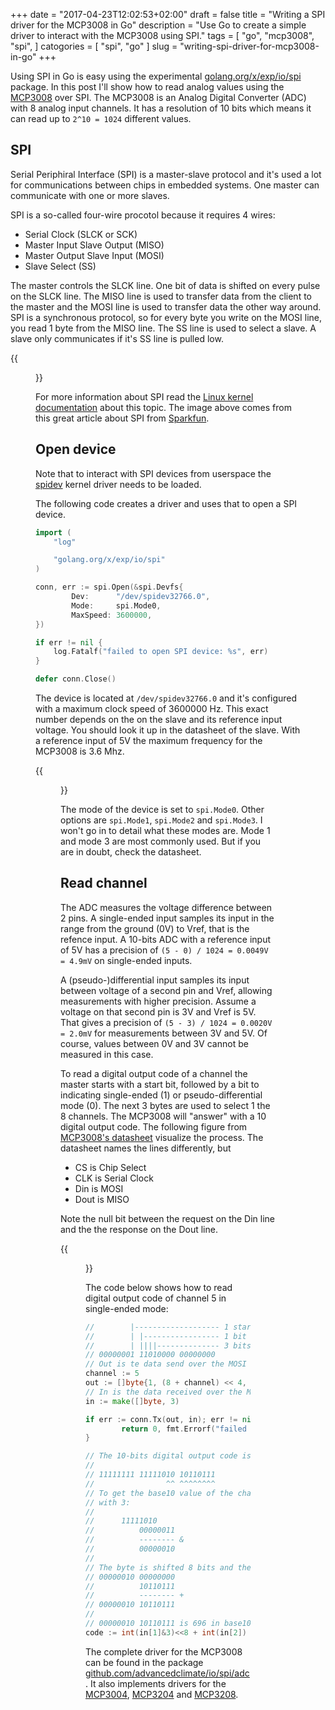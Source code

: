 +++
date = "2017-04-23T12:02:53+02:00"
draft = false
title = "Writing a SPI driver for the MCP3008 in Go"
description = "Use Go to create a simple driver to interact with the MCP3008 using SPI."
tags = [
    "go",
    "mcp3008",
    "spi",
]
catogories = [
    "spi",
    "go"
]
slug = "writing-spi-driver-for-mcp3008-in-go"
+++

Using SPI in Go is easy using the experimental
[golang.org/x/exp/io/spi][go_spi] package. In this post I'll show how to read
analog values using the [MCP3008][mcp3008] over SPI. The MCP3008 is an Analog
Digital Converter (ADC) with 8 analog input channels. It has a resolution of 10
bits which means it can read up to `2^10 = 1024` different values.

## SPI
Serial Periphiral Interface (SPI) is a master-slave protocol and it's used a
lot for communications between chips in embedded systems. One master can
communicate with one or more slaves.

SPI is a so-called four-wire procotol because it requires 4 wires:

* Serial Clock (SLCK or SCK)
* Master Input Slave Output (MISO)
* Master Output Slave Input (MOSI)
* Slave Select (SS)


The master controls the SLCK line. One bit of data is shifted on every pulse on
the SLCK line.  The MISO line is used to transfer data from the client to the
master and the MOSI line is used to transfer data the other way around. SPI is
a synchronous protocol, so for every byte you write on the MOSI line, you read
1 byte from the MISO line. The SS line is used to select a slave. A slave only
communicates if it's SS line is pulled low.

{{<figure src="/img/spi.png">}}

For more information about SPI read the [Linux kernel documentation][kernel]
about this topic. The image above comes from this great article about SPI from
[Sparkfun][sparkfun].

## Open device
Note that to interact with SPI devices from userspace the [spidev][spidev]
kernel driver needs to be loaded.

The following code creates a driver and uses that to open a SPI device.

``` go
import (
    "log"

    "golang.org/x/exp/io/spi"
)

conn, err := spi.Open(&spi.Devfs{
        Dev:      "/dev/spidev32766.0",
        Mode:     spi.Mode0,
        MaxSpeed: 3600000,
})

if err != nil {
    log.Fatalf("failed to open SPI device: %s", err)
}

defer conn.Close()
```

The device is located at `/dev/spidev32766.0` and it's configured with a
maximum clock speed of 3600000 Hz. This exact number depends on the on the
slave and its reference input voltage. You should look it up in the datasheet
of the slave. With a reference input of 5V the maximum frequency for the
MCP3008 is 3.6 Mhz.

{{<figure src="/img/mcp3008_frequency.png">}}

The mode of the device is set to `spi.Mode0`. Other options are `spi.Mode1`,
`spi.Mode2` and `spi.Mode3`. I won't go in to detail what these modes are. Mode
1 and mode 3 are most commonly used. But if you are in doubt, check the
datasheet.

## Read channel
The ADC measures the voltage difference between 2 pins. A single-ended input
samples its input in the range from the ground (0V) to Vref, that is the refence
input. A 10-bits ADC with a reference input of 5V has a precision of `(5 - 0) /
1024 = 0.0049V = 4.9mV` on single-ended inputs.

A (pseudo-)differential input samples its input between voltage of a
second pin and Vref, allowing measurements with higher precision. Assume a
voltage on that second pin is 3V and Vref is 5V. That gives a precision of
`(5 - 3) / 1024 = 0.0020V = 2.0mV` for measurements between 3V and 5V. Of
course, values between 0V and 3V cannot be measured in this case.

To read a digital output code of a channel the master starts with a start bit,
followed by a bit to indicating single-ended (1) or pseudo-differential mode
(0). The next 3 bytes are used to select 1 the 8 channels. The MCP3008 will
"answer" with a 10 digital output code. The following figure from
[MCP3008's datasheet][mcp3008_datasheet] visualize the process.
The datasheet names the lines differently, but

* CS is Chip Select
* CLK is Serial Clock
* Din is MOSI
* Dout is MISO

Note the null bit between the request on the Din line and the the response on
the Dout line.

{{<figure src="/img/mcp3008_communication.png">}}

The code below shows how to read digital output code of channel 5 in
single-ended mode:

``` go
//        |------------------- 1 start bit
//        | |----------------- 1 bit to select single-ended/pseudo-differential input
//        | ||||-------------- 3 bits to select channel
// 00000001 11010000 00000000
// Out is te data send over the MOSI line.
channel := 5
out := []byte{1, (8 + channel) << 4, 0}
// In is the data received over the MISO line.
in := make([]byte, 3)

if err := conn.Tx(out, in); err != nil {
        return 0, fmt.Errorf("failed to read channel %d: %v", channel, err)
}

// The 10-bits digital output code is at the end of the 3 byte response.
//
// 11111111 11111010 10110111
//                ^^ ^^^^^^^^
// To get the base10 value of the channel the second byte is masked
// with 3:
//
//	    11111010
//          00000011
//          -------- &
//          00000010
//
// The byte is shifted 8 bits and the last byte is added:
// 00000010 00000000
//          10110111
//          -------- +
// 00000010 10110111
//
// 00000010 10110111 is 696 in base10.
code := int(in[1]&3)<<8 + int(in[2])
```

The complete driver for the MCP3008 can be found in the package
[github.com/advancedclimate/io/spi/adc][github]. It also implements drivers
for the [MCP3004][mcp3004], [MCP3204][mcp3204] and [MCP3208][mcp3208].

[github]: https://github.com/AdvancedClimateSystems/io/tree/master/spi/microchip
[go_spi]: https://godoc.org/golang.org/x/exp/io/spi
[kernel]: https://www.kernel.org/doc/Documentation/spi/spi-summary
[mcp3004]: http://www.microchip.com/wwwproducts/en/MCP3003
[mcp3008]: http://www.microchip.com/wwwproducts/en/MCP3008
[mcp3204]: http://www.microchip.com/wwwproducts/en/MCP3204
[mcp3208]: http://www.microchip.com/wwwproducts/en/MCP3208
[mcp3008_datasheet]: http://ww1.microchip.com/downloads/en/DeviceDoc/21295d.pdf
[sparkfun]: https://learn.sparkfun.com/tutorials/serial-peripheral-interface-spi
[spidev]: https://www.kernel.org/doc/Documentation/spi/spidev
